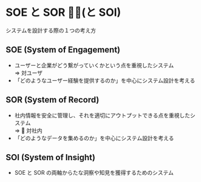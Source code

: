 # SOE と SOR (と SOI)

システムを設計する際の１つの考え方

## SOE (System of Engagement)

- ユーザーと企業がどう繋がっていくかという点を重視したシステム  
  => 対ユーザ
- 「どのようなユーザー経験を提供するのか」を中心にシステム設計を考える

## SOR (System of Record)

- 社内情報を安全に管理し、それを適切にアウトプットできる点を重視したシステム  
  =>  対社内
- 「どのようなデータを集めるのか」を中心にシステム設計を考える

## SOI (System of Insight)

- SOE と SOR の両軸からたな洞察や知見を獲得するためのシステム
